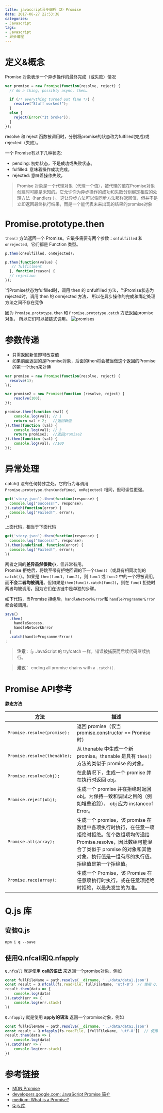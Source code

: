 ```yaml
---
title: javascript异步编程（2）Promise
date: 2017-06-27 22:53:38
categories:
- Javascript
tags:
- Javascript
- 异步编程
---
```


# 定义&概念
Promise 对象表示一个异步操作的最终完成（或失败）情况

<!-- more -->

```javascript
var promise = new Promise(function(resolve, reject) {
  // do a thing, possibly async, then…

  if (/* everything turned out fine */) {
    resolve("Stuff worked!");
  }
  else {
    reject(Error("It broke"));
  }
});

```
resolve 和 reject 函数被调用时，分别将promise的状态改为fulfilled(完成)或rejected（失败）。

一个 Promise有以下几种状态:

* pending: 初始状态，不是成功或失败状态。
* fulfilled: 意味着操作成功完成。
* rejected: 意味着操作失败。

> Promise 对象是一个代理对象（代理一个值），被代理的值在Promise对象创建时可能是未知的。它允许你为异步操作的成功和失败分别绑定相应的处理方法（handlers ）。 这让异步方法可以像同步方法那样返回值，但并不是立即返回最终执行结果，而是一个能代表未来出现的结果的promise对象

# Promise.prototype.then

`then()` 方法返回一个  Promise。它最多需要有两个参数：`onfulfilled` 和 `onrejected`，它们都是 Function 类型。  

```javascript
p.then(onFulfilled, onRejected);

p.then(function(value) {
   // fulfillment
  }, function(reason) {
  // rejection
});
```
当Promise状态为fulfilled时，调用 then 的 onfulfilled 方法，当Promise状态为rejected时，调用 then 的 onrejected 方法， 所以在异步操作的完成和绑定处理方法之间不存在竞争

因为 `Promise.prototype.then` 和 `Promise.prototype.catch` 方法返回promise 对象， 所以它们可以被链式调用。
![promises](/images/javascript/js-promises.png)

# 参数传递

- 只需返回新值即可改变值
- 如果前面返回的是Promise对象，后面的then将会被当做这个返回的Promise的第一个then来对待

```javascript
var promise = new Promise(function(resolve, reject) {
  resolve(1);
});

var promise2 = new Promise(function (resolve, reject) {
    resolve(100);
});

promise.then(function (val) {
    console.log(val); // 1
    return val + 2;   //返回新值
}).then(function (val) {
    console.log(val); // 3
    return promise2;  //返回promise2
}).then(function (val) {
    console.log(val); //100
});
```

# 异常处理
catch() 没有任何特殊之处。它的行为与调用 `Promise.prototype.then(undefined, onRejected)` 相同，但可读性更强。

```javascript
get('story.json').then(function(response) {
  console.log("Success!", response);
}).catch(function(error) {
  console.log("Failed!", error);
})
```
上面代码，相当于下面代码
```javascript
get('story.json').then(function(response) {
  console.log("Success!", response);
}).then(undefined, function(error) {
  console.log("Failed!", error);
})
```
两者之间的**差异虽然很微小**，但非常有用。  
Promise 拒绝后，将跳至带有拒绝回调的下一个`then()`（或具有相同功能的 `catch()`）。如果是 `then(func1, func2)`，则 `func1` 或 `func2` 中的一个将被调用，而**不会二者均被调用**。但如果是`then(func1).catch(func2)`，则在 `func1` 拒绝时两者均被调用，因为它们在该链中是单独的步骤。

如下代码，当Promise 拒绝后，`handleNetworkError`和 `handleProgrammerError`都会被调用。
```javascript
save()
  .then(
    handleSuccess,
    handleNetworkError
  )
  .catch(handleProgrammerError)
;
```
> **注意**：与 JavaScript 的 try/catch 一样，错误被捕获而后续代码继续执行。

> **建议**： ending all promise chains with a `.catch()`.

# Promise API参考

**静态方法**

方法| 描述
---------|----------
`Promise.resolve(promise);`  | 返回 promise（仅当 promise.constructor == Promise 时）
`Promise.resolve(thenable);` | 从 thenable 中生成一个新 promise。thenable 是具有 `then()` 方法的类似于 promise 的对象。
`Promise.resolve(obj);`	 | 	在此情况下，生成一个 promise 并在执行时返回 obj。
`Promise.reject(obj);` | 生成一个 promise 并在拒绝时返回 obj。为保持一致和调试之目的（例如堆叠追踪）， obj 应为 instanceof Error。
`Promise.all(array);` | 生成一个 promise，该 promise 在数组中各项执行时执行，在任意一项拒绝时拒绝。每个数组项均传递给 Promise.resolve，因此数组可能混合了类似于 promise 的对象和其他对象。执行值是一组有序的执行值。拒绝值是第一个拒绝值。
`Promise.race(array);` | 生成一个 Promise，该 Promise 在任意项执行时执行，或在任意项拒绝时拒绝，以最先发生的为准。


# Q.js 库

## 安装Q.js
```
npm i q --save
```
## 使用Q.nfcall和Q.nfapply
`Q.nfcall` 就是使用 **call的语法** 来返回一个promise对象，例如

```javascript
const fullFileName = path.resolve(__dirname, '../data/data1.json')
const result = Q.nfcall(fs.readFile, fullFileName, 'utf-8')  // 使用 Q.nfcall 返回一个 promise
result.then(data => {
    console.log(data)
}).catch(err => {
    console.log(err.stack)
})
```

`Q.nfapply` 就是使用 **apply的语法** 返回一个promise对象，例如
```javascript
const fullFileName = path.resolve(__dirname, '../data/data1.json')
const result = Q.nfapply(fs.readFile, [fullFileName, 'utf-8'])  // 使用 Q.nfapply 返回一个 promise
result.then(data => {
    console.log(data)
}).catch(err => {
    console.log(err.stack)
})

```

# 参考链接
- [MDN Promise](https://developer.mozilla.org/zh-CN/docs/Web/JavaScript/Reference/Global_Objects/Promise)
- [developers.google.com: JavaScript Promise 简介](https://developers.google.com/web/fundamentals/getting-started/primers/promises)
- [medium: What is a Promise?](https://medium.com/javascript-scene/master-the-javascript-interview-what-is-a-promise-27fc71e77261)
- [Q.js 库](https://github.com/kriskowal/q)